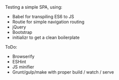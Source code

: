 Testing a simple SPA, using:
- Babel for transpiling ES6 to JS
- Routie for simple navigation routing
- jQuery
- Bootstrap
- initializr to get a clean boilerplate

ToDo:
- Browserify
- ESHint
- JS minifier
- Grunt/gulp/make with proper build / watch / serve